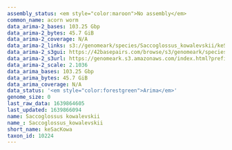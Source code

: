 ```yaml
---
assembly_status: <em style="color:maroon">No assembly</em>
common_name: acorn worm
data_arima-2_bases: 103.25 Gbp
data_arima-2_bytes: 45.7 GiB
data_arima-2_coverage: N/A
data_arima-2_links: s3://genomeark/species/Saccoglossus_kowalevskii/keSacKowa2/genomic_data/arima/<br>
data_arima-2_s3gui: https://42basepairs.com/browse/s3/genomeark/species/Saccoglossus_kowalevskii/keSacKowa2/genomic_data/arima/
data_arima-2_s3url: https://genomeark.s3.amazonaws.com/index.html?prefix=species/Saccoglossus_kowalevskii/keSacKowa2/genomic_data/arima/
data_arima-2_scale: 2.1036
data_arima_bases: 103.25 Gbp
data_arima_bytes: 45.7 GiB
data_arima_coverage: N/A
data_status: '<em style="color:forestgreen">Arima</em>'
genome_size: 0
last_raw_data: 1639864605
last_updated: 1639866094
name: Saccoglossus kowalevskii
name_: Saccoglossus_kowalevskii
short_name: keSacKowa
taxon_id: 10224
---
```


